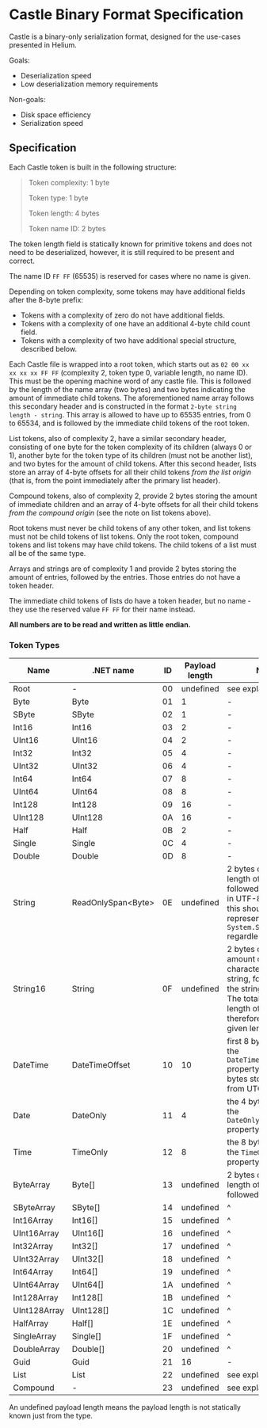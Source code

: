 # Castle Binary Format Specification

Castle is a binary-only serialization format, designed for the use-cases presented in Helium.

Goals: 
- Deserialization speed
- Low deserialization memory requirements

Non-goals:
- Disk space efficiency
- Serialization speed

## Specification

Each Castle token is built in the following structure:

> Token complexity: 1 byte
> 
> Token type: 1 byte
> 
> Token length: 4 bytes
> 
> Token name ID: 2 bytes

The token length field is statically known for primitive tokens and does not need to be deserialized, however, it is still required to be present and correct.

The name ID `FF FF` (65535) is reserved for cases where no name is given.

Depending on token complexity, some tokens may have additional fields after the 8-byte prefix:

- Tokens with a complexity of zero do not have additional fields. 
- Tokens with a complexity of one have an additional 4-byte child count field. 
- Tokens with a complexity of two have additional special structure, described below.

Each Castle file is wrapped into a root token, which starts out as `02 00 xx xx xx xx FF FF` (complexity 2, token type 0, variable length, no name ID). This must be the opening machine word of any castle file. This is followed by the length of the name array (two bytes) and two bytes indicating the amount of immediate child tokens. The aforementioned name array follows this secondary header and is constructed in the format `2-byte string length - string`. This array is allowed to have up to 65535 entries, from 0 to 65534, and is followed by the immediate child tokens of the root token.

List tokens, also of complexity 2, have a similar secondary header, consisting of one byte for the token complexity of its children (always 0 or 1), another byte for the token type of its children (must not be another list), and two bytes for the amount of child tokens. After this second header, lists store an array of 4-byte offsets for all their child tokens *from the list origin* (that is, from the point immediately after the primary list header).

Compound tokens, also of complexity 2, provide 2 bytes storing the amount of immediate children and an array of 4-byte offsets for all their child tokens *from the compound origin* (see the note on list tokens above).

Root tokens must never be child tokens of any other token, and list tokens must not be child tokens of list tokens. Only the root token, compound tokens and list tokens may have child tokens. The child tokens of a list must all be of the same type.

Arrays and strings are of complexity 1 and provide 2 bytes storing the amount of entries, followed by the entries. Those entries do not have a token header.

The immediate child tokens of lists do have a token header, but no name - they use the reserved value `FF FF` for their name instead.

**All numbers are to be read and written as little endian.**

### Token Types

Name | .NET name | ID | Payload length | Notes
---- | --------- | -- | -------------- | -----
Root | - | 00 | undefined | see explanation
Byte | Byte | 01 | 1 | -
SByte | SByte | 02 | 1 | -
Int16 | Int16 | 03 | 2 | -
UInt16 | UInt16 | 04 | 2 | -
Int32 | Int32 | 05 | 4 | -
UInt32 | UInt32 | 06 | 4 | -
Int64 | Int64 | 07 | 8 | -
UInt64 | UInt64 | 08 | 8 | -
Int128 | Int128 | 09 | 16 | -
UInt128 | UInt128 | 0A | 16 | -
Half | Half | 0B | 2 | -
Single | Single | 0C | 4 | -
Double | Double | 0D | 8 | -
String | ReadOnlySpan\<Byte> | 0E | undefined | 2 bytes defining the length of the string, followed by the string in UTF-8. in libraries, this should be represented as `System.String` regardless.
String16 | String | 0F | undefined | 2 bytes defining the amount of UTF-16 characters in the string, followed by the string in UTF-16. The total binary length of the string is therefore twice the given length.
DateTime | DateTimeOffset | 10 | 10 | first 8 bytes define the `DateTimeOffset.Ticks` property, latter 2 bytes store the offset from UTC in minutes.
Date | DateOnly | 11 | 4 | the 4 bytes define the `DateOnly.DayNumber` property.
Time | TimeOnly | 12 | 8 | the 8 bytes define the `TimeOnly.Ticks` property.
ByteArray | Byte[] | 13 | undefined | 2 bytes defining the length of the array, followed by the array
SByteArray | SByte[] | 14 | undefined | ^
Int16Array | Int16[] | 15 | undefined | ^
UInt16Array | UInt16[] | 16 | undefined | ^
Int32Array | Int32[] | 17 | undefined | ^
UInt32Array | UInt32[] | 18 | undefined | ^
Int64Array | Int64[] | 19 | undefined | ^
UInt64Array | UInt64[] | 1A | undefined | ^
Int128Array | Int128[] | 1B | undefined | ^
UInt128Array | UInt128[] | 1C | undefined | ^
HalfArray | Half[] | 1E | undefined | ^
SingleArray | Single[] | 1F | undefined | ^
DoubleArray | Double[] | 20 | undefined | ^
Guid | Guid | 21 | 16 | -
List | List<T> | 22 | undefined | see explanation
Compound | - | 23 | undefined | see explanation

An undefined payload length means the payload length is not statically known just from the type.